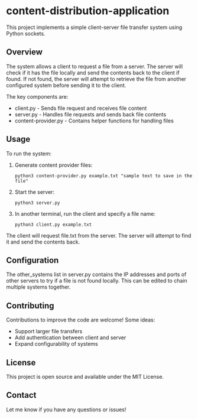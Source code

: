 # content-distribution-application

This project implements a simple client-server file transfer system using Python sockets.

## Overview

The system allows a client to request a file from a server. The server will check if it has the file locally and send the contents back to the client if found. If not found, the server will attempt to retrieve the file from another configured system before sending it to the client.

The key components are:

- client.py - Sends file request and receives file content
- server.py - Handles file requests and sends back file contents
- content-provider.py - Contains helper functions for handling files

## Usage

To run the system:

1. Generate content provider files:

   ```
   python3 content-provider.py example.txt "sample text to save in the file"
   ```

2. Start the server:

   ```
   python3 server.py
   ```

3. In another terminal, run the client and specify a file name:

   ```
   python3 client.py example.txt
   ```

The client will request file.txt from the server. The server will attempt to find it and send the contents back.

## Configuration

The other_systems list in server.py contains the IP addresses and ports of other servers to try if a file is not found locally. This can be edited to chain multiple systems together.

## Contributing

Contributions to improve the code are welcome! Some ideas:

- Support larger file transfers
- Add authentication between client and server
- Expand configurability of systems

## License

This project is open source and available under the MIT License.

## Contact

Let me know if you have any questions or issues!
